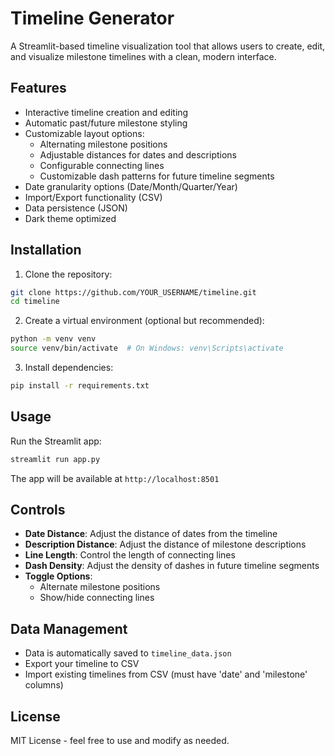 # Timeline Generator

A Streamlit-based timeline visualization tool that allows users to create, edit, and visualize milestone timelines with a clean, modern interface.

## Features

- Interactive timeline creation and editing
- Automatic past/future milestone styling
- Customizable layout options:
  - Alternating milestone positions
  - Adjustable distances for dates and descriptions
  - Configurable connecting lines
  - Customizable dash patterns for future timeline segments
- Date granularity options (Date/Month/Quarter/Year)
- Import/Export functionality (CSV)
- Data persistence (JSON)
- Dark theme optimized

## Installation

1. Clone the repository:
```bash
git clone https://github.com/YOUR_USERNAME/timeline.git
cd timeline
```

2. Create a virtual environment (optional but recommended):
```bash
python -m venv venv
source venv/bin/activate  # On Windows: venv\Scripts\activate
```

3. Install dependencies:
```bash
pip install -r requirements.txt
```

## Usage

Run the Streamlit app:
```bash
streamlit run app.py
```

The app will be available at `http://localhost:8501`

## Controls

- **Date Distance**: Adjust the distance of dates from the timeline
- **Description Distance**: Adjust the distance of milestone descriptions
- **Line Length**: Control the length of connecting lines
- **Dash Density**: Adjust the density of dashes in future timeline segments
- **Toggle Options**: 
  - Alternate milestone positions
  - Show/hide connecting lines

## Data Management

- Data is automatically saved to `timeline_data.json`
- Export your timeline to CSV
- Import existing timelines from CSV (must have 'date' and 'milestone' columns)

## License

MIT License - feel free to use and modify as needed. 